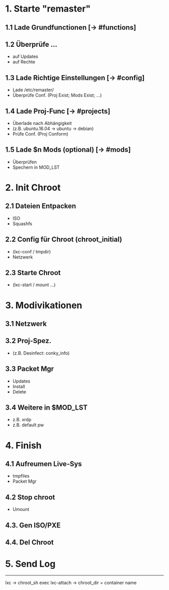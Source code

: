 # 1. Starte "remaster"

## 1.1 Lade Grundfunctionen                                      [-> #functions]

## 1.2 Überprüfe ...
  * auf Updates
  * auf Rechte

## 1.3 Lade Richtige Einstellungen                               [-> #config]
  * Lade /etc/remaster/<Conf>
  * Überprüfe Conf. (Proj Exist; Mods Exist; ...)

## 1.4 Lade Proj-Func                                            [-> #projects]
  * Überlade nach Abhängigkeit
  * (z.B.  ubuntu.16.04 -> ubuntu -> debian)
  * Prüfe Conf. (Proj Conform)

## 1.5 Lade $n Mods (optional)                                   [-> #mods]
  * Überprüfen
  * Spechern in MOD_LST

# 2. Init Chroot

## 2.1 Dateien Entpacken
  * ISO
  * Squashfs

## 2.2 Config für Chroot (chroot_initial)
  * (lxc-conf / tmpdir)
  * Netzwerk

## 2.3 Starte Chroot
  * (lxc-start / mount ...)

# 3. Modivikationen

## 3.1 Netzwerk

## 3.2 Proj-Spez.
  * (z.B. Desinfect: conky_info)

## 3.3 Packet Mgr
  * Updates
  * Install
  * Delete

## 3.4 Weitere in $MOD_LST
  * z.B. xrdp
  * z.B. default pw

# 4. Finish

## 4.1 Aufreumen Live-Sys
  * tmpfiles
  * Packet Mgr

## 4.2 Stop chroot
  * Umount

## 4.3. Gen ISO/PXE

## 4.4. Del Chroot

# 5. Send Log

----

lxc
-> chroot_sh exec lxc-attach
-> chroot_dir = container name
